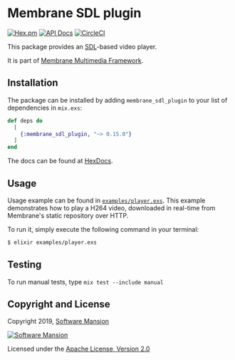 # Membrane SDL plugin

[![Hex.pm](https://img.shields.io/hexpm/v/membrane_sdl_plugin.svg)](https://hex.pm/packages/membrane_sdl_plugin)
[![API Docs](https://img.shields.io/badge/api-docs-yellow.svg?style=flat)](https://hexdocs.pm/membrane_sdl_plugin/)
[![CircleCI](https://circleci.com/gh/membraneframework/membrane_sdl_plugin.svg?style=svg)](https://circleci.com/gh/membraneframework/membrane_sdl_plugin)

This package provides an [SDL](https://www.libsdl.org/)-based video player.

It is part of [Membrane Multimedia Framework](https://membraneframework.org).

## Installation

The package can be installed by adding `membrane_sdl_plugin` to your list of dependencies in `mix.exs`:

```elixir
def deps do
  [
	{:membrane_sdl_plugin, "~> 0.15.0"}
  ]
end
```

The docs can be found at [HexDocs](https://hexdocs.pm/membrane_sdl_plugin).

## Usage

Usage example can be found in [`examples/player.exs`](examples/player.exs). 
This example demonstrates how to play a H264 video, downloaded in real-time from Membrane's static repository over HTTP.

To run it, simply execute the following command in your terminal:

```bash
$ elixir examples/player.exs
```

## Testing

To run manual tests, type `mix test --include manual`

## Copyright and License

Copyright 2019, [Software Mansion](https://swmansion.com/?utm_source=git&utm_medium=readme&utm_campaign=membrane)

[![Software Mansion](https://logo.swmansion.com/logo?color=white&variant=desktop&width=200&tag=membrane-github)](https://swmansion.com/?utm_source=git&utm_medium=readme&utm_campaign=membrane)

Licensed under the [Apache License, Version 2.0](LICENSE)
